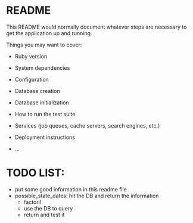 # README

This README would normally document whatever steps are necessary to get the
application up and running.

Things you may want to cover:

* Ruby version

* System dependencies

* Configuration

* Database creation

* Database initialization

* How to run the test suite

* Services (job queues, cache servers, search engines, etc.)

* Deployment instructions

* ...


# TODO LIST:
- put some good information in this readme file
- possible_state_dates: hit the DB and return the information
    - factori!
    - use the DB to query
    - return and test it

